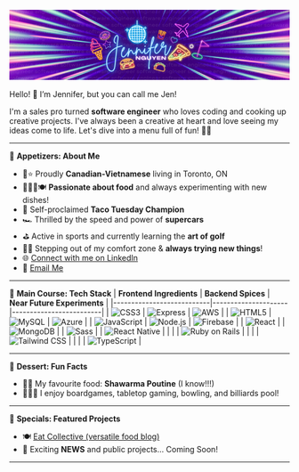 
![Jen's Banner](./jennifer_nguyen_banner1.png)


Hello! 👋 I’m Jennifer, but you can call me Jen! 

I'm a sales pro turned **software engineer** who loves coding and cooking up creative projects. I've always been a creative at heart and love seeing my ideas come to life. Let's dive into a menu full of fun! 🍴✨

---

🥗 **Appetizers: About Me**  
- 🍁⭐ Proudly **Canadian-Vietnamese** living in Toronto, ON
- 👩🏻‍🍳🍽️ **Passionate about food** and always experimenting with new dishes! 
- 🌮 Self-proclaimed **Taco Tuesday Champion**  
- 🏎️ Thrilled by the speed and power of **supercars**
- ⛳ Active in sports and currently learning the **art of golf**
- 🫣🙌 Stepping out of my comfort zone & **always trying new things**! 
- 🌐 [Connect with me on LinkedIn](https://www.linkedin.com/in/jennifern6)
- 💌 [Email Me](mailto:jennifernguyen.dev@gmail.com)

 

---

🍳 **Main Course: Tech Stack**
| **Frontend Ingredients** | **Backend Spices** | **Near Future Experiments** |
|---------------------------|---------------------|-------------------------|
| ![CSS3](https://img.shields.io/badge/-CSS3-blue?style=flat&logo=css3&logoColor=white) | ![Express](https://img.shields.io/badge/-Express-black?style=flat&logo=express&logoColor=white) | ![AWS](https://img.shields.io/badge/-AWS-orange?style=flat&logo=amazon-aws&logoColor=white) |
| ![HTML5](https://img.shields.io/badge/-HTML5-orange?style=flat&logo=html5&logoColor=white) | ![MySQL](https://img.shields.io/badge/-MySQL-blue?style=flat&logo=mysql&logoColor=white) | ![Azure](https://img.shields.io/badge/-Azure-blue?style=flat&logo=microsoft-azure&logoColor=white) |
| ![JavaScript](https://img.shields.io/badge/-JavaScript-yellow?style=flat&logo=javascript&logoColor=white) | ![Node.js](https://img.shields.io/badge/-Node.js-green?style=flat&logo=node.js&logoColor=white) | ![Firebase](https://img.shields.io/badge/-Firebase-yellow?style=flat&logo=firebase&logoColor=white) |
| ![React](https://img.shields.io/badge/-React-blue?style=flat&logo=react&logoColor=white) |                     | ![MongoDB](https://img.shields.io/badge/-MongoDB-green?style=flat&logo=mongodb&logoColor=white) |
| ![Sass](https://img.shields.io/badge/-Sass-pink?style=flat&logo=sass&logoColor=white) |                     | ![React Native](https://img.shields.io/badge/-React%20Native-blue?style=flat&logo=react&logoColor=white) |
|                           |                     | ![Ruby on Rails](https://img.shields.io/badge/-Ruby%20on%20Rails-red?style=flat&logo=ruby-on-rails&logoColor=white) |
|                           |                     | ![Tailwind CSS](https://img.shields.io/badge/-Tailwind%20CSS-teal?style=flat&logo=tailwindcss&logoColor=white) |
|                           |                     | ![TypeScript](https://img.shields.io/badge/-TypeScript-blue?style=flat&logo=typescript&logoColor=white) |

---

🍦 **Dessert: Fun Facts**  
- 🌯🍟 My favourite food: **Shawarma Poutine** (I know!!!)
- 🎲🎳🎱 I enjoy boardgames, tabletop gaming, bowling, and billiards pool! 

---

🍹 **Specials: Featured Projects**  
- 🍽️ [Eat Collective (versatile food blog)](https://github.com/jennifern6/eat-collective-client)
- 🍰 Exciting **NEWS** and public projects... Coming Soon!   

---


